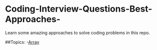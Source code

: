 # Coding-Interview-Questions-Best-Approaches-
Learn some amazing approaches to solve coding problems in this repo.

##Topics:
-[Array](https://github.com/Sanjana543/Coding-Interview-Questions-Best-Approaches/Array)
